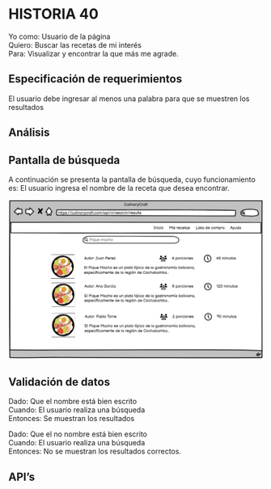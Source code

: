 # HISTORIA 40
Yo como: Usuario de la página<br>
Quiero: Buscar las recetas de mi interés<br>
Para: Visualizar y encontrar la que más me agrade.<br>

## Especificación de requerimientos
El usuario debe ingresar al menos una palabra para que se muestren los resultados <br>



## Análisis
## Pantalla de búsqueda
A continuación se presenta la pantalla de búsqueda, cuyo funcionamiento es:
El usuario ingresa el nombre de la receta que desea encontrar.<br>

![Alt text](/historias/imagenes/busqueda.png)

## Validación de datos
Dado: Que el nombre está bien escrito<br>
Cuando: El usuario realiza una búsqueda<br>
Entonces: Se muestran los resultados<br>

Dado: Que el no nombre está bien escrito<br>
Cuando: El usuario realiza una búsqueda<br>
Entonces: No se muestran los resultados correctos.<br>

## API’s
